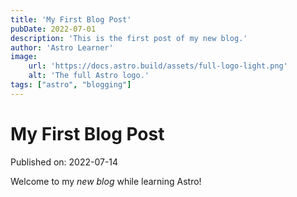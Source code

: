 ```yaml
---
title: 'My First Blog Post'
pubDate: 2022-07-01
description: 'This is the first post of my new blog.'
author: 'Astro Learner'
image:
    url: 'https://docs.astro.build/assets/full-logo-light.png'
    alt: 'The full Astro logo.'
tags: ["astro", "blogging"]
---
```

# My First Blog Post

Published on: 2022-07-14

Welcome to my _new blog_ while learning Astro!